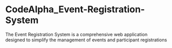# CodeAlpha_Event-Registration-System
The Event Registration System is a comprehensive web application designed to simplify the management of events and participant registrations
